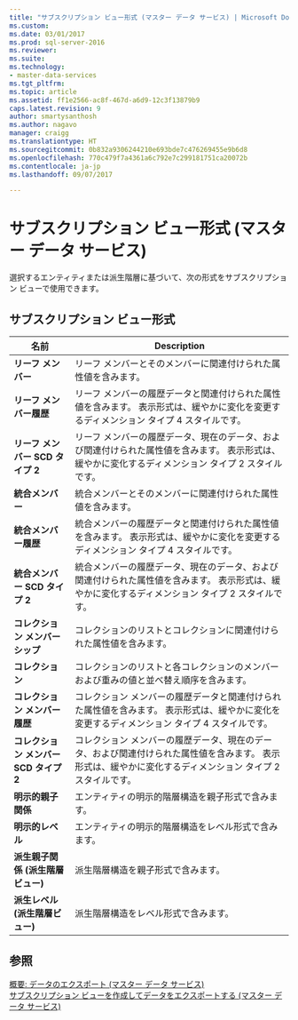 ```yaml
---
title: "サブスクリプション ビュー形式 (マスター データ サービス) | Microsoft Docs"
ms.custom: 
ms.date: 03/01/2017
ms.prod: sql-server-2016
ms.reviewer: 
ms.suite: 
ms.technology:
- master-data-services
ms.tgt_pltfrm: 
ms.topic: article
ms.assetid: ff1e2566-ac8f-467d-a6d9-12c3f13879b9
caps.latest.revision: 9
author: smartysanthosh
ms.author: nagavo
manager: craigg
ms.translationtype: HT
ms.sourcegitcommit: 0b832a9306244210e693bde7c476269455e9b6d8
ms.openlocfilehash: 770c479f7a4361a6c792e7c299181751ca20072b
ms.contentlocale: ja-jp
ms.lasthandoff: 09/07/2017

---
```

# <a name="subscription-view-formats-master-data-services"></a>サブスクリプション ビュー形式 (マスター データ サービス)
  選択するエンティティまたは派生階層に基づいて、次の形式をサブスクリプション ビューで使用できます。  
  
## <a name="subscription-view-formats"></a>サブスクリプション ビュー形式  
  
|名前|Description|  
|----------|-----------------|  
|**リーフ メンバー**|リーフ メンバーとそのメンバーに関連付けられた属性値を含みます。|  
|**リーフ メンバー履歴**|リーフ メンバーの履歴データと関連付けられた属性値を含みます。 表示形式は、緩やかに変化を変更するディメンション タイプ 4 スタイルです。|  
|**リーフ メンバー SCD タイプ 2**|リーフ メンバーの履歴データ、現在のデータ、および関連付けられた属性値を含みます。 表示形式は、緩やかに変化するディメンション タイプ 2 スタイルです。|  
|**統合メンバー**|統合メンバーとそのメンバーに関連付けられた属性値を含みます。|  
|**統合メンバー履歴**|統合メンバーの履歴データと関連付けられた属性値を含みます。 表示形式は、緩やかに変化を変更するディメンション タイプ 4 スタイルです。|  
|**統合メンバー SCD タイプ 2**|統合メンバーの履歴データ、現在のデータ、および関連付けられた属性値を含みます。 表示形式は、緩やかに変化するディメンション タイプ 2 スタイルです。|  
|**コレクション メンバーシップ**|コレクションのリストとコレクションに関連付けられた属性値を含みます。|  
|**コレクション**|コレクションのリストと各コレクションのメンバーおよび重みの値と並べ替え順序を含みます。|  
|**コレクション メンバー履歴**|コレクション メンバーの履歴データと関連付けられた属性値を含みます。 表示形式は、緩やかに変化を変更するディメンション タイプ 4 スタイルです。|  
|**コレクション メンバー SCD タイプ 2**|コレクション メンバーの履歴データ、現在のデータ、および関連付けられた属性値を含みます。 表示形式は、緩やかに変化するディメンション タイプ 2 スタイルです。|  
|**明示的親子関係**|エンティティの明示的階層構造を親子形式で含みます。|  
|**明示的レベル**|エンティティの明示的階層構造をレベル形式で含みます。|  
|**派生親子関係 (派生階層ビュー)**|派生階層構造を親子形式で含みます。|  
|**派生レベル (派生階層ビュー)**|派生階層構造をレベル形式で含みます。|  
  
## <a name="see-also"></a>参照  
 [概要: データのエクスポート (マスター データ サービス)](../master-data-services/overview-exporting-data-master-data-services.md)   
 [サブスクリプション ビューを作成してデータをエクスポートする (マスター データ サービス)](../master-data-services/create-a-subscription-view-to-export-data-master-data-services.md)  
  
  
